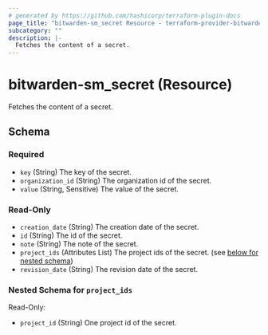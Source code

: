 ```yaml
---
# generated by https://github.com/hashicorp/terraform-plugin-docs
page_title: "bitwarden-sm_secret Resource - terraform-provider-bitwarden-sm"
subcategory: ""
description: |-
  Fetches the content of a secret.
---
```


# bitwarden-sm_secret (Resource)

Fetches the content of a secret.



<!-- schema generated by tfplugindocs -->
## Schema

### Required

- `key` (String) The key of the secret.
- `organization_id` (String) The organization id of the secret.
- `value` (String, Sensitive) The value of the secret.

### Read-Only

- `creation_date` (String) The creation date of the secret.
- `id` (String) The id of the secret.
- `note` (String) The note of the secret.
- `project_ids` (Attributes List) The project ids of the secret. (see [below for nested schema](#nestedatt--project_ids))
- `revision_date` (String) The revision date of the secret.

<a id="nestedatt--project_ids"></a>
### Nested Schema for `project_ids`

Read-Only:

- `project_id` (String) One project id of the secret.
